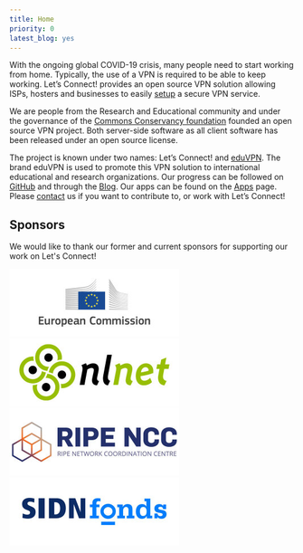 ```yaml
---
title: Home
priority: 0
latest_blog: yes
---
```


With the ongoing global COVID-19 crisis, many people need to start working from 
home. Typically, the use of a VPN is required to be able to keep working. Let’s 
Connect! provides an open source VPN solution allowing ISPs, hosters and 
businesses to easily [setup](install.html) a secure VPN service.

We are people from the Research and Educational community and under the 
governance of the 
[Commons Conservancy foundation](https://commonsconservancy.org/) founded an 
open source VPN project. Both server-side software as all client software has 
been released under an open source license.

The project is known under two names: Let’s Connect! and 
[eduVPN](https://www.eduvpn.org/). The brand eduVPN is used to promote this 
VPN solution to international educational and research organizations. Our 
progress can be followed on [GitHub](https://github.com/eduvpn) and through the
[Blog](blog/). Our apps can be found on the [Apps](apps.html) page. Please 
[contact](contact.html) us if you want to contribute to, or work with 
Let’s Connect!

## Sponsors 

We would like to thank our former and current sponsors for supporting our work 
on Let's Connect!

<div class="sponsors">
    <a href="https://ec.europa.eu/"><img width="300" height="120" src="img/ec.jpg" alt="European Commission"></a>
    <a href="https://nlnet.nl/"><img width="300" height="120" src="img/nlnet.jpg" alt="NLnet Foundation"></a>
    <a href="https://www.ripe.net/"><img width="300" height="120" src="img/ripencc.jpg" alt="RIPE NCC"></a>
    <a href="https://www.sidnfonds.nl/"><img width="300" height="120" src="img/sidnfonds.jpg" alt="SIDN fonds"></a>
</div>
